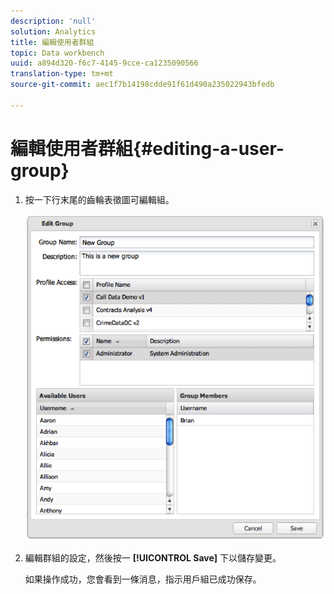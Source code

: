```yaml
---
description: 'null'
solution: Analytics
title: 編輯使用者群組
topic: Data workbench
uuid: a894d320-f6c7-4145-9cce-ca1235090566
translation-type: tm+mt
source-git-commit: aec1f7b14198cdde91f61d490a235022943bfedb

---
```



# 編輯使用者群組{#editing-a-user-group}

1. 按一下行末尾的齒輪表徵圖可編輯組。

   ![](assets/edit_user_group.png)

1. 編輯群組的設定，然後按一 **[!UICONTROL Save]** 下以儲存變更。

   如果操作成功，您會看到一條消息，指示用戶組已成功保存。